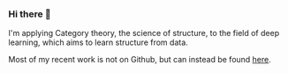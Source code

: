 ### Hi there 👋

I'm applying Category theory, the science of structure, to the field of deep learning, which aims to learn structure from data. 

Most of my recent work is not on Github, but can instead be found [here](https://www.brunogavranovic.com/papers.html).

